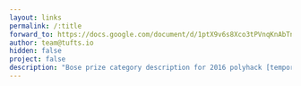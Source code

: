 ```yaml
---
layout: links
permalink: /:title
forward_to: https://docs.google.com/document/d/1ptX9v6s8Xco3tPVnqKnAbTne51ltJ1UYvrBUBx26CdY/edit?usp=sharing
author: team@tufts.io
hidden: false
project: false
description: "Bose prize category description for 2016 polyhack [temporary]"
---
```

